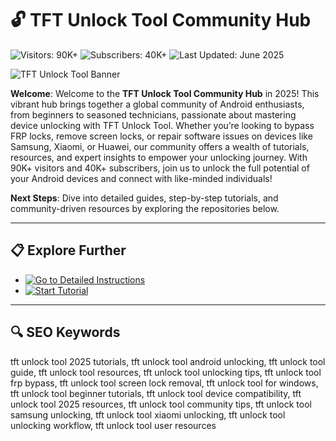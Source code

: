 # 🔓 TFT Unlock Tool Community Hub  

![Visitors: 90K+](https://img.shields.io/badge/Visitors-90K+-ff9f43) ![Subscribers: 40K+](https://img.shields.io/badge/Subscribers-40K+-6ab04c) ![Last Updated: June 2025](https://img.shields.io/badge/Last_Updated-June_2025-3498db)  

![TFT Unlock Tool Banner](https://i.ytimg.com/vi/DZnROUSGr7c/hq720.jpg?sqp=-oaymwEhCK4FEIIDSFryq4qpAxMIARUAAAAAGAElAADIQj0AgKJD&rs=AOn4CLBUg5nBpEifFRlpghQOIv6grdQhWQ)  

**Welcome**: Welcome to the **TFT Unlock Tool Community Hub** in 2025! This vibrant hub brings together a global community of Android enthusiasts, from beginners to seasoned technicians, passionate about mastering device unlocking with TFT Unlock Tool. Whether you’re looking to bypass FRP locks, remove screen locks, or repair software issues on devices like Samsung, Xiaomi, or Huawei, our community offers a wealth of tutorials, resources, and expert insights to empower your unlocking journey. With 90K+ visitors and 40K+ subscribers, join us to unlock the full potential of your Android devices and connect with like-minded individuals!  

**Next Steps**: Dive into detailed guides, step-by-step tutorials, and community-driven resources by exploring the repositories below.  

---

## 📋 Explore Further  

- [![Go to Detailed Instructions](https://img.shields.io/badge/Go_to_Detailed_Instructions-NOW-blueviolet)](https://github.com/TFT-Unlock-Community/TFT-Unlock-Tool-Free-Hub)  
- [![Start Tutorial](https://img.shields.io/badge/Start_Tutorial-NOW-blueviolet)](https://github.com/TFT-Unlock-Community/.github)  

---

## 🔍 SEO Keywords  

tft unlock tool 2025 tutorials, tft unlock tool android unlocking, tft unlock tool guide, tft unlock tool resources, tft unlock tool unlocking tips, tft unlock tool frp bypass, tft unlock tool screen lock removal, tft unlock tool for windows, tft unlock tool beginner tutorials, tft unlock tool device compatibility, tft unlock tool 2025 resources, tft unlock tool community tips, tft unlock tool samsung unlocking, tft unlock tool xiaomi unlocking, tft unlock tool unlocking workflow, tft unlock tool user resources
